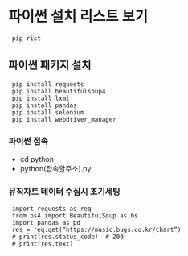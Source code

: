 # 파이썬 설치 리스트 보기
````
 pip rist
````
 
## 파이썬 패키지 설치
````
 pip install requests
 pip install beautifulsoup4
 pip install lxml
 pip install pandas
 pip install selenium
 pip install webdriver_manager
````
### 파이썬 접속
- cd python 
- python(접속할주소).py

 ### 뮤직차트 데이터 수집시 초기세팅 
````
 import requests as req
 from bs4 import BeautifulSoup as bs
 import pandas as pd
 res = req.get(“https://music.bugs.co.kr/chart”)
 # print(res.status_code)  # 200
 # print(res.text)
````

